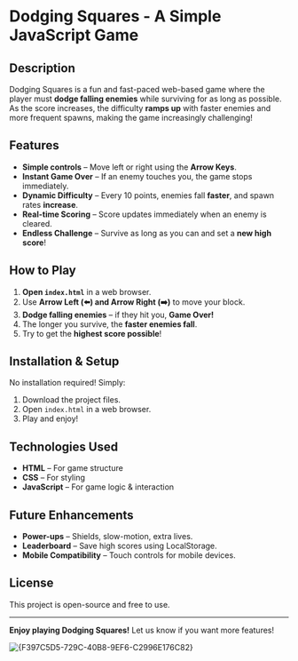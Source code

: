 #  Dodging Squares - A Simple JavaScript Game

##  Description
Dodging Squares is a fun and fast-paced web-based game where the player must **dodge falling enemies** while surviving for as long as possible. As the score increases, the difficulty **ramps up** with faster enemies and more frequent spawns, making the game increasingly challenging!

##  Features
- **Simple controls** – Move left or right using the **Arrow Keys**.
- **Instant Game Over** – If an enemy touches you, the game stops immediately.
- **Dynamic Difficulty** – Every 10 points, enemies fall **faster**, and spawn rates **increase**.
- **Real-time Scoring** – Score updates immediately when an enemy is cleared.
- **Endless Challenge** – Survive as long as you can and set a **new high score**!

##  How to Play
1. **Open `index.html`** in a web browser.
2. Use **Arrow Left (⬅️) and Arrow Right (➡️)** to move your block.
3. **Dodge falling enemies** – if they hit you, **Game Over!**
4. The longer you survive, the **faster enemies fall**.
5. Try to get the **highest score possible**!

##  Installation & Setup
No installation required! Simply:
1. Download the project files.
2. Open `index.html` in a web browser.
3. Play and enjoy!

##  Technologies Used
- **HTML** – For game structure
- **CSS** – For styling
- **JavaScript** – For game logic & interaction

##  Future Enhancements
-  **Power-ups** – Shields, slow-motion, extra lives.
-  **Leaderboard** – Save high scores using LocalStorage.
-  **Mobile Compatibility** – Touch controls for mobile devices.

##  License
This project is open-source and free to use.

---

 **Enjoy playing Dodging Squares!** Let us know if you want more features! 

![{F397C5D5-729C-40B8-9EF6-C2996E176C82}](https://github.com/user-attachments/assets/71c2e1e0-c5aa-473d-a97a-11a32e8dc42f)

